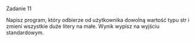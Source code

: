 Zadanie 11

Napisz program, który odbierze od użytkownika dowolną wartość typu str i zmieni wszystkie duże litery na małe. Wynik wypisz na wyjściu standardowym.

